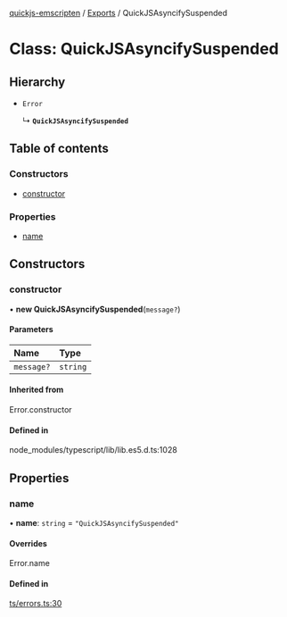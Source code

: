 [quickjs-emscripten](../README.md) / [Exports](../modules.md) / QuickJSAsyncifySuspended

# Class: QuickJSAsyncifySuspended

## Hierarchy

- `Error`

  ↳ **`QuickJSAsyncifySuspended`**

## Table of contents

### Constructors

- [constructor](QuickJSAsyncifySuspended.md#constructor)

### Properties

- [name](QuickJSAsyncifySuspended.md#name)

## Constructors

### constructor

• **new QuickJSAsyncifySuspended**(`message?`)

#### Parameters

| Name | Type |
| :------ | :------ |
| `message?` | `string` |

#### Inherited from

Error.constructor

#### Defined in

node_modules/typescript/lib/lib.es5.d.ts:1028

## Properties

### name

• **name**: `string` = `"QuickJSAsyncifySuspended"`

#### Overrides

Error.name

#### Defined in

[ts/errors.ts:30](https://github.com/justjake/quickjs-emscripten/blob/master/ts/errors.ts#L30)
